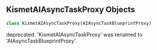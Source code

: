 ## KismetAIAsyncTaskProxy Objects

```python
class KismetAIAsyncTaskProxy(AIAsyncTaskBlueprintProxy)
```

deprecated: 'KismetAIAsyncTaskProxy' was renamed to 'AIAsyncTaskBlueprintProxy'.

<a id="unreal.AISenseConfig"></a>
